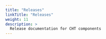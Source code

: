 ```yaml
---
title: "Releases"
linkTitle: "Releases"
weight: 11
description: >
  Release documentation for CHT components
---
```


